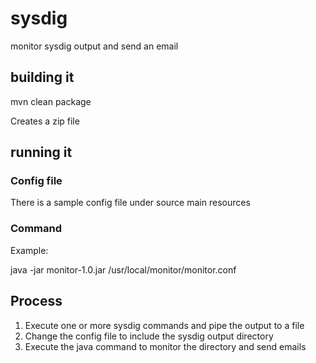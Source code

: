 # sysdig
monitor sysdig output and send an email

## building it

mvn clean package

Creates a zip file

## running it

### Config file

There is a sample config file under source main resources

### Command

Example:

java -jar monitor-1.0.jar /usr/local/monitor/monitor.conf


## Process

1. Execute one or more sysdig commands and pipe the output to a file
2. Change the config file to include the sysdig output directory
3. Execute the java command to monitor the directory and send emails  